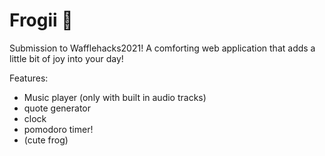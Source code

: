 # Frogii 🌱

Submission to Wafflehacks2021!
A comforting web application that adds a little bit of joy into your day! 

Features: 
- Music player (only with built in audio tracks)
- quote generator
- clock 
- pomodoro timer! 
- (cute frog) 
